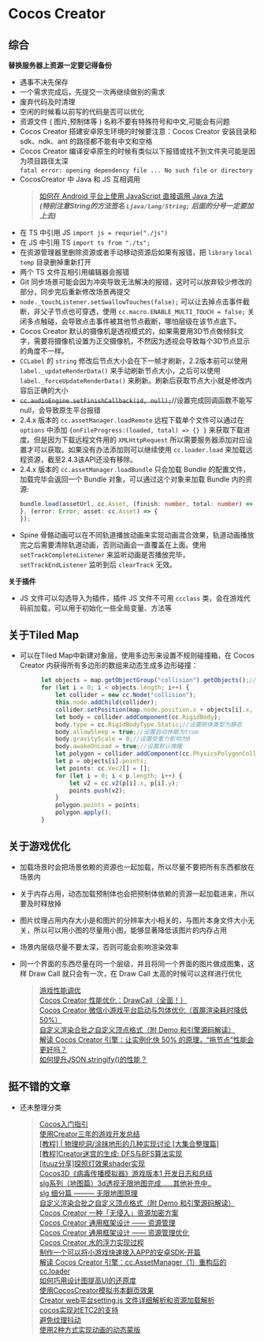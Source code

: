 # Cocos Creator

## 综合
**替换服务器上资源一定要记得备份**
* 遇事不决先保存
* 一个需求完成后，先提交一次再继续做别的需求
* 废弃代码及时清理
* 空闲的时候看以前写的代码是否可以优化  
* 资源文件 ( 图片,预制体等 ) 名称不要有特殊符号和中文,可能会有问题  
* Cocos Creator 搭建安卓原生环境的时候要注意：Cocos Creator 安装目录和 sdk、ndk、ant 的路径都不能有中文和空格  
* Cocos Creator 编译安卓原生的时候有类似以下报错或找不到文件夹可能是因为项目路径太深  
    `fatal error: opening dependency file ... No such file or directory`
* CocosCreator 中 Java 和 JS 互相调用  
  > [如何在 Android 平台上使用 JavaScript 直接调用 Java 方法](https://docs.cocos.com/creator/manual/zh/advanced-topics/java-reflection.html?h=java)  
  > _**\(特别注意String的方法签名 `Ljava/lang/String;` 后面的分号一定要加上去\)**_  
* 在 TS 中引用 JS `import js = requrie("./js")`
* 在 JS 中引用 TS `import ts from "./ts";`
* 在资源管理器里删除资源或者手动移动资源后如果有报错，把 `library` `local` `temp` 目录删掉重新打开
* 两个 TS 文件互相引用编辑器会报错
* Git 同步场景可能会因为冲突导致无法解决的报错，这时可以放弃较少修改的部分，同步完后重新修改场景再提交
* `node._touchListener.setSwallowTouches(false);` 可以让去掉点击事件截断，非父子节点也可穿透，使用 `cc.macro.ENABLE_MULTI_TOUCH = false;` 关闭多点触碰，会导致点击事件被其他节点截断，哪怕层级在该节点底下。
* Cocos Creator 默认的摄像机是透视模式的，如果需要用3D节点做倾斜文字，需要将摄像机设置为正交摄像机，不然因为透视会导致每个3D节点显示的角度不一样。
* `CCLabel` 的 `string` 修改后节点大小会在下一帧才刷新，2.2版本前可以使用 `label._updateRenderData()` 来手动刷新节点大小，之后可以使用 `label._forceUpdateRenderData()` 来刷新。刷新后获取节点大小就是修改内容后正确的大小
* ~~`cc.audioEngine.setFinishCallback(id, null);`~~//设置完成回调函数不能写null，会导致原生平台报错
* 2.4.x 版本的 `cc.assetManager.loadRemote` 远程下载单个文件可以通过在 `options` 中添加 `{onFileProgress:(loaded, total) => {} }` 来获取下载进度。但是因为下载远程文件用的 `XMLHttpRequest` 所以需要服务器添加对应设置才可以获取。如果没有办法添加则可以继续使用 `cc.loader.load` 来加载远程资源，截至2.4.3该API还没有移除。  
* 2.4.x 版本的 `cc.assetManager.loadBundle` 只会加载 Bundle 的配置文件，加载完毕会返回一个 Bundle 对象，可以通过这个对象来加载 Bundle 内的资源:
  ```ts
  bundle.load(assetUrl, cc.Asset, (finish: number, total: number) => {
  }, (error: Error, asset: cc.Asset) => {
  });
  ```
* Spine 骨骼动画可以在不同轨道播放动画来实现动画混合效果，轨道动画播放完之后需要清除轨道动画，否则动画会一直覆盖在上面。使用 `setTrackCompleteListener` 来监听动画是否播放完毕， `setTrackEndListener` 监听到后 `clearTrack` 无效。

**关于插件**

* JS 文件可以勾选导入为插件，插件 JS 文件不可用 `ccclass` 类，会在游戏代码前加载，可以用于初始化一些全局变量、方法等

## 关于Tiled Map

* 可以在Tiled Map中新建对象层，使用多边形来设置不规则碰撞箱，在 Cocos Creator 内获得所有多边形的数组来动态生成多边形碰撞：  
  ```ts
        let objects = map.getObjectGroup("collision").getObjects();//获取对象层内所有对象
        for (let i = 0; i < objects.length; i++) {
            let collider = new cc.Node("collision");
            this.node.addChild(collider);
            collider.setPosition(map.node.position.x + objects[i].x, map.node.position.y + objects[i].y);
            let body = collider.addComponent(cc.RigidBody);
            body.type = cc.RigidBodyType.Static;//设置刚体类型为静态
            body.allowSleep = true;//设置自动休眠为true
            body.gravityScale = 0;//设置受重力影响为0
            body.awakeOnLoad = true;//设置默认唤醒
            let polygon = collider.addComponent(cc.PhysicsPolygonCollider);
            let p = objects[i].points;
            let points: cc.Vec2[] = [];
            for (let i = 0; i < p.length; i++) {
                let v2 = cc.v2(p[i].x, p[i].y);
                points.push(v2);
            }
            polygon.points = points;
            polygon.apply();
        }
  ```
## 关于游戏优化

* 加载场景时会把场景依赖的资源也一起加载，所以尽量不要把所有东西都放在场景内
* 关于内存占用，动态加载预制体也会把预制体依赖的资源一起加载进来，所以要及时释放掉
* 图片纹理占用内存大小是和图片的分辨率大小相关的，与图片本身文件大小无关，所以可以用小图的尽量用小图，能够显著降低该图片的内存占用
* 场景内层级尽量不要太深，否则可能会影响渲染效率
* 同一个界面的东西尽量在同一个层级，并且将同一个界面的图片做成图集，这样 Draw Call 就只会有一次，在 Draw Call 太高的时候可以这样进行优化

  > [游戏性能调优](https://forum.cocos.org/t/topic/95040)  
  > [Cocos Creator 性能优化：DrawCall（全面！）](https://forum.cocos.org/t/cocos-creator-drawcall/95043)  
  > [Cocos Creator 微信小游戏平台启动与包体优化（首屏渲染耗时降低 50%）](https://forum.cocos.org/t/cocos-creator-50/94999)  
  > [自定义渲染合批之自定义顶点格式（附 Demo 和引擎源码解读）](https://forum.cocos.org/t/demo/95087)  
  > [解读 Cocos Creator 引擎：让实例化快 50% 的原理，“拖节点”性能会更好吗？](https://forum.cocos.org/t/cocos-creator-50/92957)  
  > [如何提升JSON.stringify\(\)的性能？](https://segmentfault.com/a/1190000019400854)

## 挺不错的文章

* 还未整理分类

  > [Cocos入门指引](https://forum.cocos.org/t/cocos/94728)  
  > [使用Creator三年的游戏开发总结](https://forum.cocos.org/t/creator/94747)  
  > [\[教程\] \| 物理挖洞/涂抹地形的几种实现讨论 \[大集合整理篇\]](https://forum.cocos.org/t/topic/91985)  
  > [\[教程\]Creator迷宫的生成: DFS与BFS算法实现](https://forum.cocos.org/t/creator-dfs-bfs/93906)  
  > [\[ituuz分享\]探照灯效果shader实现](https://forum.cocos.org/t/ituuz-shader/94180)  
  > [Cocos3D《病毒传播模拟器》游戏版本1 开发日志和总结](https://forum.cocos.org/t/cocos3d-1/94592)  
  > [slg系列（地图篇）3d透视无限地图完成……其他补充中..](https://forum.cocos.org/t/slg-3d/95028)  
  > [slg 细分篇 ——— 无限地图原理](https://forum.cocos.org/t/slg/95269)  
  > [自定义渲染合批之自定义顶点格式（附 Demo 和引擎源码解读）](https://forum.cocos.org/t/demo/95087)  
  > [Cocos Creator 一种「无侵入」资源加密方案](https://forum.cocos.org/t/cocos-creator/95492)  
  > [Cocos Creator 通用框架设计 —— 资源管理](https://forum.cocos.org/t/cocos-creator/84793)  
  > [Cocos Creator 通用框架设计 —— 资源管理优化](https://forum.cocos.org/t/cocos-creator/93517)  
  > [Cocos Creator 水的浮力实现过程](https://forum.cocos.org/t/cocos-creator/96116)  
  > [制作一个可以将小游戏快速接入APP的安卓SDK-开篇](https://forum.cocos.org/t/app-sdk/95810)  
  > [解读 Cocos Creator 引擎：cc.AssetManager（1）重构后的 cc.loader](https://forum.cocos.org/t/cocos-creator-cc-assetmanager-1-cc-loader/92319)  
  > [如何巧用设计图提高UI的还原度](https://forum.cocos.org/t/ui/96354)  
  > [使用CocosCreator模拟书本翻页效果](https://forum.cocos.org/t/cocoscreator/96358)  
  > [Creator web平台setting.js 文件详细解析和资源加载解析](https://forum.cocos.org/t/creator-web-setting-js/78669)  
  > [cocos实现对ETC2的支持](https://forum.cocos.org/t/cocos-etc2/49061)  
  > [避免纹理抖动](https://forum.cocos.org/t/topic/91307/7)  
  > [使用2种方式实现动画的动态蒙版](https://forum.cocos.org/t/topic/96372)

